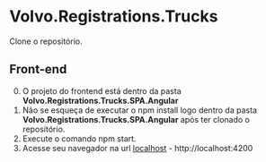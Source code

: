 # Volvo.Registrations.Trucks

Clone o repositório.

## Front-end
0. O projeto do frontend está dentro da pasta **Volvo.Registrations.Trucks.SPA.Angular**
1. Não se esqueça de executar o npm install logo dentro da pasta **Volvo.Registrations.Trucks.SPA.Angular**  após ter clonado o repositório.
2. Execute o comando npm start. 
3. Acesse seu navegador na url [localhost](http://localhost:4200) - http://localhost:4200
